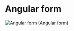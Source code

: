 # Angular form



[![Angular form (Angular form)](https://img.youtube.com/vi/iSVcE0yoZ3I/1.jpg)](http://www.youtube.com/watch?v=iSVcE0yoZ3I)
